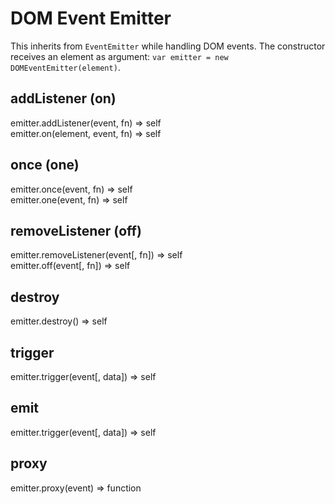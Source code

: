 DOM Event Emitter
==================

This inherits from `EventEmitter` while handling DOM events. The constructor receives an element as argument: `var emitter = new DOMEventEmitter(element)`.


addListener (on)
------------------
<div class="api">
    emitter.addListener(event, fn) <span>⇒ self</span><br>
    emitter.on(element, event, fn) <span>⇒ self</span>
</div>


once (one)
------------------
<div class="api">
    emitter.once(event, fn) <span>⇒ self</span><br>
    emitter.one(event, fn) <span>⇒ self</span>
</div>


removeListener (off)
------------------
<div class="api">
    emitter.removeListener(event[, fn]) <span>⇒ self</span><br>
    emitter.off(event[, fn]) <span>⇒ self</span>
</div>


destroy
------------------
<div class="api">
    emitter.destroy() <span>⇒ self</span>
</div>


trigger
------------------
<div class="api">
    emitter.trigger(event[, data]) <span>⇒ self</span>
</div>


emit
------------------
<div class="api">
    emitter.trigger(event[, data]) <span>⇒ self</span>
</div>


proxy
------------------
<div class="api">
    emitter.proxy(event) <span>⇒ function</span>
</div>

